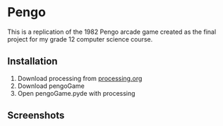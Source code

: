 # Pengo

This is a replication of the 1982 Pengo arcade game created as the final project for my grade 12 computer science course.

## Installation

1. Download processing from [processing.org](https://processing.org/)
2. Download pengoGame
3. Open pengoGame.pyde with processing

## Screenshots

